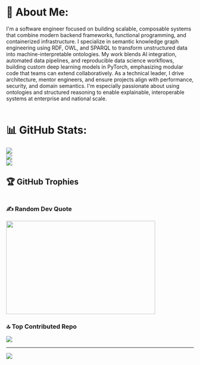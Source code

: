 # 💫 About Me:
I'm a software engineer focused on building scalable, composable systems that combine modern backend frameworks, functional programming, and containerized infrastructure. I specialize in semantic knowledge graph engineering using RDF, OWL, and SPARQL to transform unstructured data into machine-interpretable ontologies. My work blends AI integration, automated data pipelines, and reproducible data science workflows, building custom deep learning models in PyTorch, emphasizing modular code that teams can extend collaboratively. As a technical leader, I drive architecture, mentor engineers, and ensure projects align with performance, security, and domain semantics. I'm especially passionate about using ontologies and structured reasoning to enable explainable, interoperable systems at enterprise and national scale.<br><br>

# 📊 GitHub Stats:
![](https://github-readme-stats.vercel.app/api?username=daddydrac&theme=tokyonight&hide_border=false&include_all_commits=true&count_private=true)<br/>
![](https://github-readme-streak-stats.herokuapp.com/?user=daddydrac&theme=tokyonight&hide_border=false)<br/>
![](https://github-readme-stats.vercel.app/api/top-langs/?username=daddydrac&theme=tokyonight&hide_border=false&include_all_commits=true&count_private=true&layout=compact)

## 🏆 GitHub Trophies
<p dir="auto"><a target="_blank" rel="noopener noreferrer nofollow" href="https://camo.githubusercontent.com/e08de51708f6b10b7daa5903e9687cea25bd21c7bc2007cfc8c9801e5b6fca09/68747470733a2f2f6769746875622d70726f66696c652d74726f7068792e76657263656c2e6170702f3f757365726e616d653d63616573657231393936267468656d653d7261646963616c266e6f2d6672616d653d66616c7365266e6f2d62673d74727565266d617267696e2d773d34"><img src="https://camo.githubusercontent.com/e08de51708f6b10b7daa5903e9687cea25bd21c7bc2007cfc8c9801e5b6fca09/68747470733a2f2f6769746875622d70726f66696c652d74726f7068792e76657263656c2e6170702f3f757365726e616d653d63616573657231393936267468656d653d7261646963616c266e6f2d6672616d653d66616c7365266e6f2d62673d74727565266d617267696e2d773d34" alt="" data-canonical-src="https://github-profile-trophy.vercel.app/?username=caeser1996&amp;theme=radical&amp;no-frame=false&amp;no-bg=true&amp;margin-w=4" style="max-width: 100%;"></a></p>

### ✍️ Random Dev Quote
<img src="https://quotes-github-readme.vercel.app/api?type=horizontal&theme=radical" width="400px" height="250px"/>

### 🔝 Top Contributed Repo
![](https://github-contributor-stats.vercel.app/api?username=daddydrac&limit=10&theme=dark_dimmed&combine_all_yearly_contributions=true)

---
[![](https://visitcount.itsvg.in/api?id=daddydrac&icon=0&color=0)](https://visitcount.itsvg.in)

<!-- Proudly created with GPRM ( https://gprm.itsvg.in ) -->
